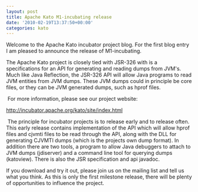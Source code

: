 ```yaml
---
layout: post
title: Apache Kato M1-incubating release
date: '2010-02-19T13:37:50+00:00'
categories: kato
---
```

<p>Welcome to the Apache Kato incubator project blog. For the first blog entry I am pleased to announce the release of M1-incubating.</p><p> The Apache Kato project is closely tied with JSR-326 with is a specifications for an API for generating and reading dumps from JVM's. Much like Java Reflection, the JSR-326 API will allow Java programs to read JVM entities from JVM dumps. These JVM dumps could in principle be core files, or they can be JVM generated dumps, such as hprof files.</p><p>&nbsp;For more information, please see our project website:</p><p><a href="http://incubator.apache.org/kato/site/index.html">http://incubator.apache.org/kato/site/index.html</a></p><p>&nbsp;The principle for incubator projects is to release early and to release often. This early release contains implementation of the API which will allow hprof files and cjvmti files to be read through the API, along with the DLL for generating CJVMTI dumps (which is the projects own dump format). In addition there are two tools, a program to allow Java debuggers to attach to JVM dumps (jdiserver) and a command line tool for querying dumps (katoview). There is also the JSR specification and api javadoc.</p><p>If you download and try it out, please join us on the mailing list and tell us what you think. As this is only the first milestone release, there will be plenty of opportunities to influence the project.</p><p><br /></p><p><br /></p>
